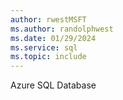 ```yaml
---
author: rwestMSFT
ms.author: randolphwest
ms.date: 01/29/2024
ms.service: sql
ms.topic: include
---
```

 Azure SQL Database 
